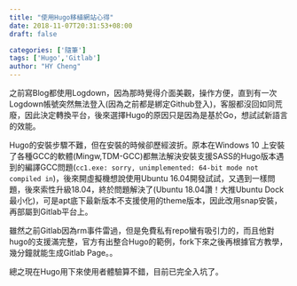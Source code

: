 ```yaml
---
title: "使用Hugo移植網站心得"
date: 2018-11-07T20:31:53+08:00
draft: false

categories: ['隨筆']
tags: ['Hugo','Gitlab']
author: "HY Cheng"
---
```


之前寫Blog都使用Logdown，因為那時覺得介面美觀，操作方便，直到有一次Logdown帳號突然無法登入(因為之前都是綁定Github登入)，客服都沒回如同荒廢，因此決定轉換平台，後來選擇Hugo的原因只是因為是基於Go，想試試新語言的效能。

Hugo的安裝步驟不難，但在安裝的時候卻歷經波折。原本在Windows 10 上安裝了各種GCC的軟體(Mingw,TDM-GCC)都無法解決安裝支援SASS的Hugo版本遇到的編譯GCC問題(`cc1.exe: sorry, unimplemented: 64-bit mode not compiled in`)，後來開虛擬機想說使用Ubuntu 16.04開發試試，又遇到一樣問題，後來索性升級18.04，終於問題解決了(Ubuntu 18.04讚！大推Ubuntu Dock最小化)，可是apt底下最新版本不支援使用的theme版本，因此改用snap安裝，再部屬到Gitlab平台上。

雖然之前Gitlab因為rm事件雷過，但是免費私有repo蠻有吸引力的，而且他對hugo的支援滿完整，官方有出整合Hugo的範例，fork下來之後再根據官方教學，幾分鐘就能生成Gitlab Page。。

總之現在Hugo用下來使用者體驗算不錯，目前已完全入坑了。
